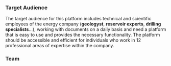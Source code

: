 ### Target Audience

The target audience for this platform includes technical and scientific employees of the energy company (**geologyst**, **reservoir experts**, **drilling specialists**...), working with documents on a daily basis and need a platform that is easy to use and provides the necessary functionality. The platform should be accessible and efficient for individuals who work in 12 professional areas of expertise within the company.


### Team